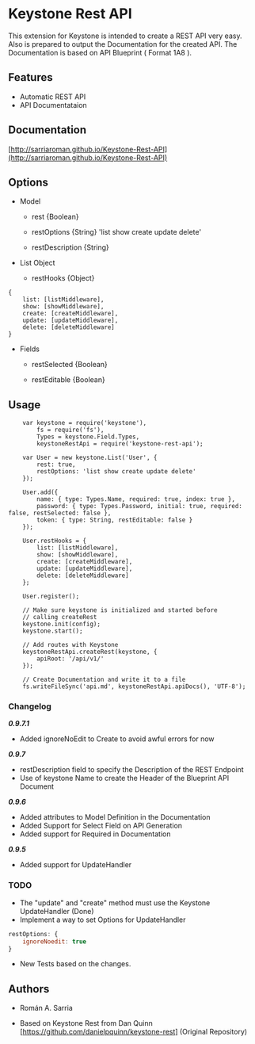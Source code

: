 # Keystone Rest API

This extension for Keystone is intended to create a REST API very easy. Also is prepared to output the Documentation for the created API. The Documentation is based on API Blueprint ( Format 1A8 ).

## Features
- Automatic REST API
- API Documentataion

## Documentation

[http://sarriaroman.github.io/Keystone-Rest-API](http://sarriaroman.github.io/Keystone-Rest-API)

## Options

 - Model  
 	+ rest {Boolean}  
	
	+ restOptions {String} 'list show create update delete'  
	
	+ restDescription {String}
  
 - List Object    
  	+ restHooks {Object}  

```
{
    list: [listMiddleware],
    show: [showMiddleware],
    create: [createMiddleware],
    update: [updateMiddleware],
	delete: [deleteMiddleware]
}
```
   
 - Fields  
  	+ restSelected {Boolean}  
	
   	+ restEditable {Boolean}  

## Usage

```
    var keystone = require('keystone'),
		fs = require('fs'),
      	Types = keystone.Field.Types,
      	keystoneRestApi = require('keystone-rest-api');

    var User = new keystone.List('User', {
		rest: true,
		restOptions: 'list show create update delete'
	});

    User.add({
      	name: { type: Types.Name, required: true, index: true },
      	password: { type: Types.Password, initial: true, required: false, restSelected: false },
      	token: { type: String, restEditable: false }
    });
	
	User.restHooks = {
      	list: [listMiddleware],
      	show: [showMiddleware],
		create: [createMiddleware],
      	update: [updateMiddleware],
      	delete: [deleteMiddleware]
    };

    User.register();

    // Make sure keystone is initialized and started before
    // calling createRest
    keystone.init(config);
    keystone.start();

    // Add routes with Keystone
    keystoneRestApi.createRest(keystone, {
		apiRoot: '/api/v1/'
	});
	
	// Create Documentation and write it to a file
	fs.writeFileSync('api.md', keystoneRestApi.apiDocs(), 'UTF-8');
```

### Changelog  

___0.9.7.1___  
- Added ignoreNoEdit to Create to avoid awful errors for now  

___0.9.7___  
- restDescription field to specify the Description of the REST Endpoint  
- Use of keystone Name to create the Header of the Blueprint API Document

___0.9.6___  
- Added attributes to Model Definition in the Documentation
- Added Support for Select Field on API Generation
- Added support for Required in Documentation

___0.9.5___  
- Added support for UpdateHandler

### TODO
- The "update" and "create" method must use the Keystone UpdateHandler (Done)  
- Implement a way to set Options for UpdateHandler  

```javascript
restOptions: {
	ignoreNoedit: true
}
```
				
- New Tests based on the changes.  

## Authors

* Román A. Sarria  

* Based on Keystone Rest from Dan Quinn [https://github.com/danielpquinn/keystone-rest] (Original Repository)  

